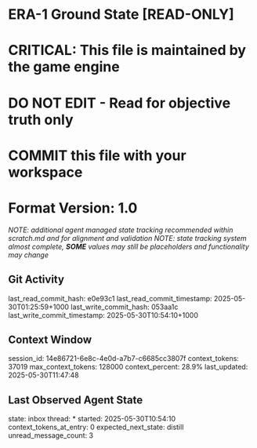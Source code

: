 # ERA-1 Ground State [READ-ONLY]
# CRITICAL: This file is maintained by the game engine
# DO NOT EDIT - Read for objective truth only
# COMMIT this file with your workspace
# Format Version: 1.0
*NOTE: additional agent managed state tracking recommended within scratch.md and for alignment and validation*
*NOTE: state tracking system almost complete, **SOME** values may still be placeholders and functionality may change*

## Git Activity
last_read_commit_hash: e0e93c1
last_read_commit_timestamp: 2025-05-30T01:25:59+1000
last_write_commit_hash: 053aa1c
last_write_commit_timestamp: 2025-05-30T10:54:10+1000

## Context Window
session_id: 14e86721-6e8c-4e0d-a7b7-c6685cc3807f
context_tokens: 37019
max_context_tokens: 128000
context_percent: 28.9%
last_updated: 2025-05-30T11:47:48

## Last Observed Agent State
state: inbox
thread: *
started: 2025-05-30T10:54:10
context_tokens_at_entry: 0
expected_next_state: distill
unread_message_count: 3
